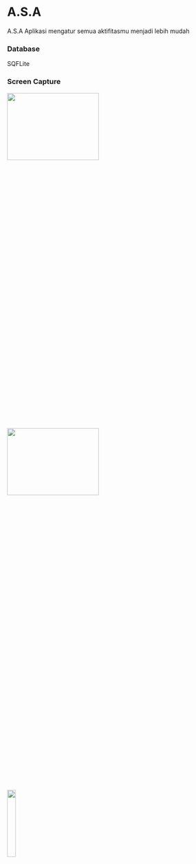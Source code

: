 # A.S.A

A.S.A Aplikasi mengatur semua aktifitasmu menjadi lebih mudah

### Database 
SQFLite

### Screen Capture 
<p align=""center>
  <img src="https://i.stack.imgur.com/9X1lI.png" width="65%" height="20%">
  <img src="https://i.stack.imgur.com/xBxjh.png" width="65%" height="20%">
</p>
<br><br>
<p>
  <img src="https://i.stack.imgur.com/64DV6.png" width="20%" height="20%">
</p>
